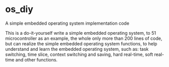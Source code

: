 # os_diy
A simple embedded operating system implementation code

This is a do-it-yourself write a simple embedded operating system, to 51 microcontroller as an example, the whole only more than 200 lines of code, but can realize the simple embedded operating system functions, to help understand and learn the embedded operating system, such as: task switching, time slice, context switching and saving, hard real-time, soft real-time and other functions.

